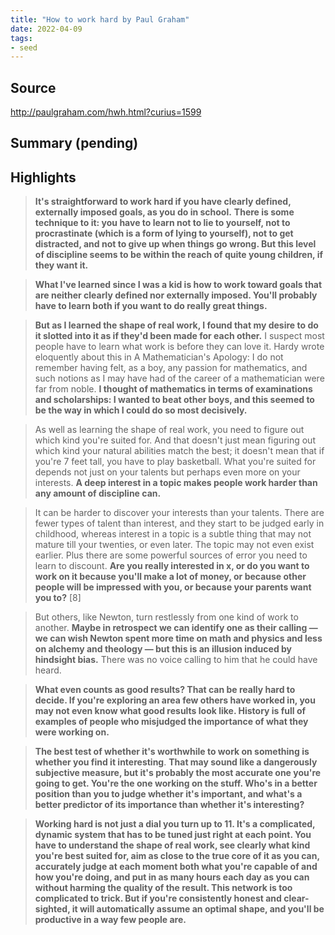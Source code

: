 ```yaml
---
title: "How to work hard by Paul Graham"
date: 2022-04-09
tags:
- seed
---
```

## Source 
http://paulgraham.com/hwh.html?curius=1599
## Summary (pending)
## Highlights
>**It's straightforward to work hard if you have clearly defined, externally imposed goals, as you do in school.** **There is some technique to it: you have to learn not to lie to yourself, not to procrastinate (which is a form of lying to yourself), not to get distracted, and not to give up when things go wrong. But this level of discipline seems to be within the reach of quite young children, if they want it.**

>**What I've learned since I was a kid is how to work toward goals that are neither clearly defined nor externally imposed. You'll probably have to learn both if you want to do really great things.**

>**But as I learned the shape of real work, I found that my desire to do it slotted into it as if they'd been made for each other.** I suspect most people have to learn what work is before they can love it. Hardy wrote eloquently about this in A Mathematician's Apology: I do not remember having felt, as a boy, any passion for mathematics, and such notions as I may have had of the career of a mathematician were far from noble. **I thought of mathematics in terms of examinations and scholarships: I wanted to beat other boys, and this seemed to be the way in which I could do so most decisively.**

>As well as learning the shape of real work, you need to figure out which kind you're suited for. And that doesn't just mean figuring out which kind your natural abilities match the best; it doesn't mean that if you're 7 feet tall, you have to play basketball. What you're suited for depends not just on your talents but perhaps even more on your interests. **A deep interest in a topic makes people work harder than any amount of discipline can.**

>It can be harder to discover your interests than your talents. There are fewer types of talent than interest, and they start to be judged early in childhood, whereas interest in a topic is a subtle thing that may not mature till your twenties, or even later. The topic may not even exist earlier. Plus there are some powerful sources of error you need to learn to discount. **Are you really interested in x, or do you want to work on it because you'll make a lot of money, or because other people will be impressed with you, or because your parents want you to?** [8]

>But others, like Newton, turn restlessly from one kind of work to another. **Maybe in retrospect we can identify one as their calling — we can wish Newton spent more time on math and physics and less on alchemy and theology — but this is an illusion induced by hindsight bias.** There was no voice calling to him that he could have heard.

>**What even counts as good results? That can be really hard to decide. If you're exploring an area few others have worked in, you may not even know what good results look like. History is full of examples of people who misjudged the importance of what they were working on.**

>**The best test of whether it's worthwhile to work on something is whether you find it interesting**. **That may sound like a dangerously subjective measure, but it's probably the most accurate one you're going to get. You're the one working on the stuff. Who's in a better position than you to judge whether it's important, and what's a better predictor of its importance than whether it's interesting?**

>**Working hard is not just a dial you turn up to 11. It's a complicated, dynamic system that has to be tuned just right at each point. You have to understand the shape of real work, see clearly what kind you're best suited for, aim as close to the true core of it as you can, accurately judge at each moment both what you're capable of and how you're doing, and put in as many hours each day as you can without harming the quality of the result. This network is too complicated to trick. But if you're consistently honest and clear-sighted, it will automatically assume an optimal shape, and you'll be productive in a way few people are.**







